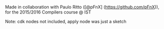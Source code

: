Made in collaboration with Paulo Ritto ([@pFnX] (https://github.com/pFnX)), for the 2015/2016 Compilers course @ IST

Note: cdk nodes not included, apply node was just a sketch
